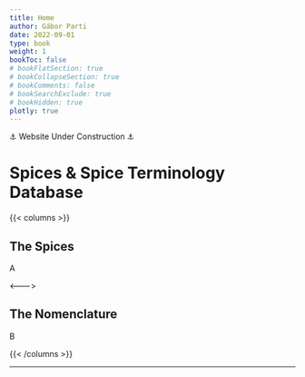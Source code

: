 ```yaml
---
title: Home
author: Gábor Parti
date: 2022-09-01
type: book
weight: 1
bookToc: false
# bookFlatSection: true
# bookCollapseSection: true
# bookComments: false
# bookSearchExclude: true
# bookHidden: true
plotly: true
---
```


⚓ Website Under Construction ⚓

# Spices & Spice Terminology Database

{{< columns >}}
## The Spices

A

<--->

## The Nomenclature

B

{{< /columns >}}

***
